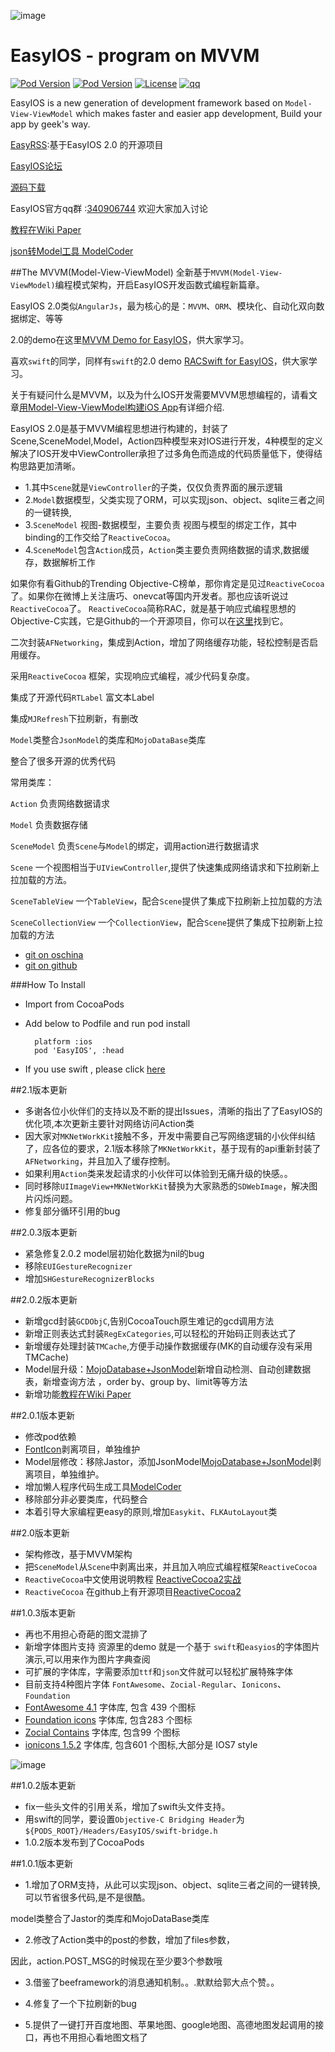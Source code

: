 ![image](https://raw.githubusercontent.com/zhuchaowe/EasyIOS/gh-pages/images/logo.png)

EasyIOS  - program on MVVM
=======
[![Pod Version](http://img.shields.io/cocoapods/v/EasyIOS.svg)](http://easyios.08dream.com)
[![Pod Version](http://img.shields.io/cocoapods/p/EasyIOS.svg)](http://cocoadocs.org/docsets/EasyIOS/)
[![License](http://img.shields.io/cocoapods/l/EasyIOS.svg)](http://cocoadocs.org/docsets/EasyIOS/)
[![qq](http://img.shields.io/badge/QQ%E7%BE%A4-340906744-green.svg)](http://shang.qq.com/wpa/qunwpa?idkey=562d002e275a8199081313b00580fb7111a4faf694216a239064d29f5238bc91)


EasyIOS is a new generation of development framework based on `Model-View-ViewModel` which makes faster and easier app development, Build your app by geek's way.

[EasyRSS](https://github.com/zhuchaowe/EasyRSS):基于EasyIOS 2.0 的开源项目

[EasyIOS论坛](http://easyios.08dream.com)

[源码下载](https://github.com/zhuchaowe/EasyIOS/archive/master.zip)

EasyIOS官方qq群 :[340906744](http://shang.qq.com/wpa/qunwpa?idkey=562d002e275a8199081313b00580fb7111a4faf694216a239064d29f5238bc91) 欢迎大家加入讨论

[教程在Wiki Paper](https://github.com/zhuchaowe/EasyIOS/wiki)

[json转Model工具 ModelCoder](https://github.com/zhuchaowe/ModelCoder) 

##The MVVM(Model-View-ViewModel)
全新基于`MVVM(Model-View-ViewModel)`编程模式架构，开启EasyIOS开发函数式编程新篇章。

EasyIOS 2.0类似`AngularJs`，最为核心的是：`MVVM`、`ORM`、模块化、自动化双向数据绑定、等等

2.0的demo在这里[MVVM Demo for EasyIOS](https://github.com/zhuchaowe/MVVM-Demo--EasyIOS-)，供大家学习。

喜欢`swift`的同学，同样有`swift`的2.0 demo [RACSwift for EasyIOS](https://github.com/zhuchaowe/RACSwift)，供大家学习。

关于有疑问什么是MVVM，以及为什么IOS开发需要MVVM思想编程的，请看文章[用Model-View-ViewModel构建iOS App](http://swift.08dream.com/index.php?s=/Home/Article/detail/id/10036.html)有详细介绍.

EasyIOS 2.0是基于MVVM编程思想进行构建的，封装了Scene,SceneModel,Model，Action四种模型来对IOS进行开发，4种模型的定义解决了IOS开发中ViewController承担了过多角色而造成的代码质量低下，使得结构思路更加清晰。

* 1.其中`Scene`就是`ViewController`的子类，仅仅负责界面的展示逻辑
* 2.`Model`数据模型，父类实现了ORM，可以实现json、object、sqlite三者之间的一键转换,
* 3.`SceneModel` 视图-数据模型，主要负责 视图与模型的绑定工作，其中binding的工作交给了`ReactiveCocoa`。
* 4.`SceneModel`包含`Action`成员，`Action`类主要负责网络数据的请求,数据缓存，数据解析工作

如果你有看Github的Trending Objective-C榜单，那你肯定是见过`ReactiveCocoa`了。如果你在微博上关注唐巧、onevcat等国内开发者。那也应该听说过`ReactiveCocoa`了。 
`ReactiveCocoa`简称RAC，就是基于响应式编程思想的Objective-C实践，它是Github的一个开源项目，你可以在[这里](https://github.com/ReactiveCocoa/ReactiveCocoa)找到它。


二次封装`AFNetworking`，集成到Action，增加了网络缓存功能，轻松控制是否启用缓存。

采用`ReactiveCocoa` 框架，实现响应式编程，减少代码复杂度。

集成了开源代码`RTLabel` 富文本Label

集成`MJRefresh`下拉刷新，有删改

`Model`类整合`JsonModel`的类库和`MojoDataBase`类库

整合了很多开源的优秀代码

常用类库：

`Action` 负责网络数据请求

`Model` 负责数据存储

`SceneModel` 负责`Scene`与`Model`的绑定，调用action进行数据请求

`Scene` 一个视图相当于`UIViewController`,提供了快速集成网络请求和下拉刷新上拉加载的方法。

`SceneTableView`  一个`TableView`，配合`Scene`提供了集成下拉刷新上拉加载的方法

`SceneCollectionView` 一个`CollectionView`，配合`Scene`提供了集成下拉刷新上拉加载的方法



* [git on oschina ](http://git.oschina.net/zhuchaowe/EasyIOS)
* [git on github ](https://github.com/zhuchaowe/EasyIOS)

###How To Install
* Import from CocoaPods 
* Add below to Podfile and run pod install

    	platform :ios
    	pod 'EasyIOS', :head
    	
* If you use swift , please click [here](https://github.com/zhuchaowe/RACSwift)

##2.1版本更新
* 多谢各位小伙伴们的支持以及不断的提出Issues，清晰的指出了了EasyIOS的优化项,本次更新主要针对网络访问Action类
* 因大家对`MKNetWorkKit`接触不多，开发中需要自己写网络逻辑的小伙伴纠结了，应各位的要求，2.1版本移除了`MKNetWorkKit`，基于现有的api重新封装了`AFNetworking`，并且加入了缓存控制。
* 如果利用`Action`类来发起请求的小伙伴可以体验到无痛升级的快感。。
* 同时移除`UIImageView+MKNetWorkKit`替换为大家熟悉的`SDWebImage`，解决图片闪烁问题。
* 修复部分循环引用的bug

##2.0.3版本更新
* 紧急修复2.0.2 model层初始化数据为nil的bug
* 移除`EUIGestureRecognizer`
* 增加`SHGestureRecognizerBlocks`

##2.0.2版本更新

* 新增gcd封装`GCDObjC`,告别CocoaTouch原生难记的gcd调用方法
* 新增正则表达式封装`RegExCategories`,可以轻松的开始码正则表达式了
* 新增缓存处理封装`TMCache`,方便手动操作数据缓存(MK的自动缓存没有采用TMCache)
* Model层升级：[MojoDatabase+JsonModel](https://github.com/zhuchaowe/mojo-database)新增自动检测、自动创建数据表，新增查询方法 ，order by、group by、limit等等方法 
* 新增功能[教程在Wiki Paper](https://github.com/zhuchaowe/EasyIOS/wiki)

##2.0.1版本更新

* 修改pod依赖
* [FontIcon](https://github.com/zhuchaowe/FontIcon)剥离项目，单独维护
* Model层修改：移除Jastor，添加JsonModel[MojoDatabase+JsonModel](https://github.com/zhuchaowe/mojo-database)剥离项目，单独维护。
* 增加懒人程序代码生成工具[ModelCoder](https://github.com/zhuchaowe/ModelCoder) 
* 移除部分非必要类库，代码整合
* 本着引导大家编程更easy的原则,增加`Easykit`、`FLKAutoLayout`类


##2.0版本更新

* 架构修改，基于MVVM架构
* 把`SceneModel`从`Scene`中剥离出来，并且加入响应式编程框架`ReactiveCocoa`
* `ReactiveCocoa`中文使用说明教程 [ReactiveCocoa2实战](http://swift.08dream.com/index.php?s=/Home/Article/detail/id/10035.html)
* `ReactiveCocoa` 在github上有开源项目[ReactiveCocoa2](https://github.com/ReactiveCocoa/ReactiveCocoa)

##1.0.3版本更新

*  再也不用担心奇葩的图文混排了
*  新增字体图片支持 资源里的demo 就是一个基于 `swift`和`easyios`的字体图片演示,可以用来作为图片字典查阅
*  可扩展的字体库，字需要添加`ttf`和`json`文件就可以轻松扩展特殊字体
*  目前支持4种图片字体 `FontAwesome`、`Zocial-Regular`、`Ionicons`、`Foundation`
*  [FontAwesome 4.1](http://fortawesome.github.io/Font-Awesome/) 字体库, 包含 439 个图标
*  [Foundation icons](http://zurb.com/playground/foundation-icon-fonts-3) 字体库, 包含283 个图标
*  [Zocial Contains](http://zocial.smcllns.com/) 字体库, 包含99 个图标
*  [ionicons 1.5.2](http://ionicons.com/) 字体库, 包含601 个图标,大部分是 IOS7 style

![image](http://08dream-08dream.stor.sinaapp.com/100003535548847.gif)

##1.0.2版本更新

*  fix一些头文件的引用关系，增加了swift头文件支持。
*  用swift的同学，要设置`Objective-C Bridging Header`为`${PODS_ROOT}/Headers/EasyIOS/swift-bridge.h`
*  1.0.2版本发布到了CocoaPods

##1.0.1版本更新
* 1.增加了ORM支持，从此可以实现json、object、sqlite三者之间的一键转换,可以节省很多代码,是不是很酷。
		
model类整合了Jastor的类库和MojoDataBase类库

* 2.修改了Action类中的post的参数，增加了files参数，

因此，action.POST_MSG的时候现在至少要3个参数哦

* 3.借鉴了beeframework的消息通知机制。。.默默给郭大点个赞。。

* 4.修复了一个下拉刷新的bug

* 5.提供了一键打开百度地图、苹果地图、google地图、高德地图发起调用的接口，再也不用担心看地图文档了




